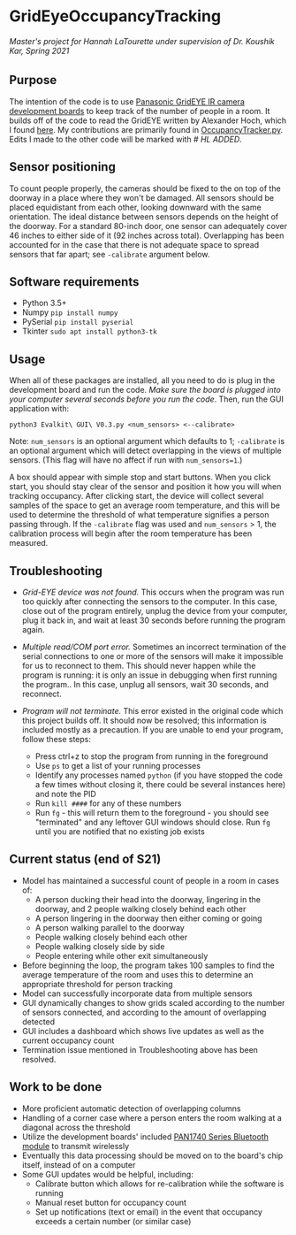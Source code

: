# GridEyeOccupancyTracking
###### Master's project for Hannah LaTourette under supervision of Dr. Koushik Kar, Spring 2021

## Purpose
The intention of the code is to use [Panasonic GridEYE IR camera development boards](https://na.industrial.panasonic.com/products/sensors/evaluation-kits/lineup/grid-eyer-amg8834eval-evaluation-kit) to keep track of the number of people in a room. It builds off of the code to read the GridEYE written by Alexander Hoch, which I found [here](https://eu.industrial.panasonic.com/grideye-evalkit). My contributions are primarily found in [OccupancyTracker.py](https://github.com/hannahlatourette/GridEyeOccupancyTracking/blob/master/OccupancyTracker.py). Edits I made to the other code will be marked with *# HL ADDED*.

## Sensor positioning
To count people properly, the cameras should be fixed to the on top of the doorway in a place where they won't be damaged. All sensors should be placed equidistant from each other, looking downward with the same orientation. The ideal distance between sensors depends on the height of the doorway. For a standard 80-inch door, one sensor can adequately cover 46 inches to either side of it (92 inches across total). Overlapping has been accounted for in the case that there is not adequate space to spread sensors that far apart; see `-calibrate` argument below.

## Software requirements
* Python 3.5+
* Numpy `pip install numpy`
* PySerial `pip install pyserial`
* Tkinter `sudo apt install python3-tk`

## Usage

When all of these packages are installed, all you need to do is plug in the development board and run the code. _Make sure the board is plugged into your computer several seconds before you run the code_. Then, run the GUI application with:

```python3 Evalkit\ GUI\ V0.3.py <num_sensors> <--calibrate>```

Note: `num_sensors` is an optional argument which defaults to 1; `-calibrate` is an optional argument which will detect overlapping in the views of multiple sensors. (This flag will have no affect if run with `num_sensors=1`.)

A box should appear with simple stop and start buttons. When you click start, you should stay clear of the sensor and position it how you will when tracking occupancy. After clicking start, the device will collect several samples of the space to get an average room temperature, and this will be used to determine the threshold of what temperature signifies a person passing through. If the `-calibrate` flag was used and `num_sensors` > 1, the calibration process will begin after the room temperature has been measured.

## Troubleshooting
 * _Grid-EYE device was not found._ This occurs when the program was run too quickly after connecting the sensors to the computer. In this case, close out of the program entirely, unplug the device from your computer, plug it back in, and wait at least 30 seconds before running the program again.

 * _Multiple read/COM port error._ Sometimes an incorrect termination of the serial connections to one or more of the sensors will make it impossible for us to reconnect to them. This should never happen while the program is running: it is only an issue in debugging when first running the program.. In this case, unplug all sensors, wait 30 seconds, and reconnect. 

 * _Program will not terminate._ This error existed in the original code which this project builds off. It should now be resolved; this information is included mostly as a precaution. If you are unable to end your program, follow these steps:
     * Press ctrl+z to stop the program from running in the foreground   
     * Use `ps` to get a list of your running processes  
     * Identify any processes named `python` (if you have stopped the code a few times without closing it, there could be several instances here) and note the PID  
     * Run `kill ####` for any of these numbers
     * Run `fg` - this will return them to the foreground - you should see "terminated" and any leftover GUI windows should close. Run `fg` until you are notified that no existing job exists

## Current status (end of S21)
 * Model has maintained a successful count of people in a room in cases of:
     * A person ducking their head into the doorway, lingering in the doorway, and 2 people walking closely behind each other
     * A person lingering in the doorway then either coming or going
     * A person walking parallel to the doorway
     * People walking closely behind each other
     * People walking closely side by side
     * People entering while other exit simultaneously
 * Before beginning the loop, the program takes 100 samples to find the average temperature of the room and uses this to determine an appropriate threshold for person tracking
 * Model can successfully incorporate data from multiple sensors
 * GUI dynamically changes to show grids scaled according to the number of sensors connected, and according to the amount of overlapping detected
 * GUI includes a dashboard which shows live updates as well as the current occupancy count
 * Termination issue mentioned in Troubleshooting above has been resolved.
 
 ## Work to be done
 * More proficient automatic detection of overlapping columns
 * Handling of a corner case where a person enters the room walking at a diagonal across the threshold
 * Utilize the development boards' included [PAN1740 Series Bluetooth module](https://na.industrial.panasonic.com/products/wireless-connectivity/bluetooth/lineup/bluetooth-low-energy/series/90874) to transmit wirelessly
 * Eventually this data processing should be moved on to the board's chip itself, instead of on a computer
 * Some GUI updates would be helpful, including:
     * Calibrate button which allows for re-calibration while the software is running
     * Manual reset button for occupancy count
     * Set up notifications (text or email) in the event that occupancy exceeds a certain number (or similar case)
